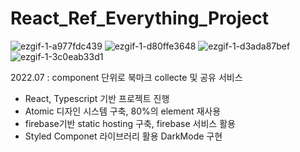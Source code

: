 # React_Ref_Everything_Project

![ezgif-1-a977fdc439](https://github.com/woohyun1031/React_Ref_Everything_Project/assets/94066263/9fb3dcf6-8484-4f80-a06e-ab8c8f880b21)
![ezgif-1-d80ffe3648](https://github.com/woohyun1031/React_Ref_Everything_Project/assets/94066263/25fcc241-7ec4-4dba-894b-3973415c4566)
![ezgif-1-d3ada87bef](https://github.com/woohyun1031/React_Ref_Everything_Project/assets/94066263/4789ab88-f4ae-468a-8654-c52648479857)
![ezgif-1-3c0eab33d1](https://github.com/woohyun1031/React_Ref_Everything_Project/assets/94066263/af65a847-909d-4933-8350-6aa9222d3704)

2022.07 : component 단위로 북마크 collecte 및 공유 서비스

- React, Typescript 기반 프로젝트 진행
- Atomic 디자인 시스템 구축, 80%의 element 재사용
- firebase기반 static hosting 구축, firebase 서비스 활용
- Styled Componet 라이브러리 활용 DarkMode 구현
